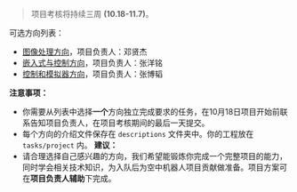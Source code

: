 > 项目考核将持续三周 **(10.18-11.7)**。

可选方向列表：

- [图像处理方向](descriptions/Image_processing.md)，项目负责人：邓贤杰
- [嵌入式与控制方向](descriptions/Embedded.md)，项目负责人：张洋铭
- [控制和模拟器方向](descriptions/Control.md)，项目负责人：张博韬

**注意事项：**

- 你需要从列表中选择**一个**方向独立完成要求的任务，在10月18日项目开始前联系告知项目负责人，在项目考核期间的最后一天提交。  
- 每个方向的介绍文件保存在 `descriptions` 文件夹中。你的工程放在 `tasks/project` 内。
**建议：**
- 请合理选择自己感兴趣的方向，我们希望能锻炼你完成一个完整项目的能力，同时学会相关技术知识，为入队后为空中机器人项目贡献做准备。项目方案可在**项目负责人辅助**下完成。
